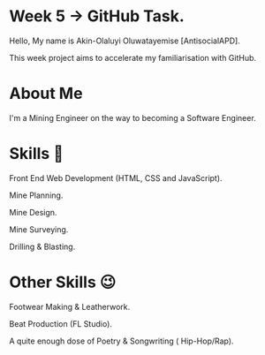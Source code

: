 # Week 5 -> GitHub Task.

Hello, My name is Akin-Olaluyi Oluwatayemise [AntisocialAPD].

This week project aims to accelerate my familiarisation with GitHub.

# About Me
I'm a Mining Engineer on the way to becoming a Software Engineer.

# Skills 🚀
Front End Web Development (HTML, CSS and JavaScript).

Mine Planning.

Mine Design.

Mine Surveying.

Drilling & Blasting.



# Other Skills 😉
Footwear Making & Leatherwork.

Beat Production (FL Studio).

A quite enough dose of Poetry & Songwriting ( Hip-Hop/Rap).





